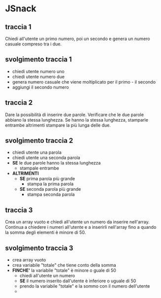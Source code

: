 # JSnack

## traccia 1

Chiedi all'utente un primo numero, poi un secondo e genera un numero casuale compreso tra i due.

## svolgimento traccia 1

- chiedi utente numero uno
- chiedi utente numero due
- genera numero casuale che viene moltiplicato per il primo - il secondo
- aggiungi il secondo numero

## traccia 2

Dare la possibilità di inserire due parole. Verificare che le due parole abbiano la stessa lunghezza. Se hanno la stessa lunghezza, stamparle entrambe altrimenti stampare la più lunga delle due.

## svolgimento traccia 2

- chiedi utente una parola
- chiedi utente una seconda parola
- **SE** le due parole hanno la stessa lunghezza
  - stampale entrambe
- **ALTRIMENTI**
  - **SE** prima parola più grande
    - stampa la prima parola
  - **SE** seconda parola più grande
    - stampa seconda parola

## traccia 3

Crea un array vuoto e chiedi all'utente un numero da inserire nell'array. Continua a chiedere i numeri all'utente e a inserirli nell'array fino a quando la somma degli elementi è minore di 50.

## svolgimento traccia 3

- crea array vuoto
- crea variabile "totale" che tiene conto della somma
- **FINCHE'** la variabile "totale" è minore o guale di 50
  - chiedi all'utente un numero
  - **SE** il numero inserito dall'utente è inferiore o uguale di 50
  - prendo la variabile "totale" e la sommo con il numero dell'utente
  -
